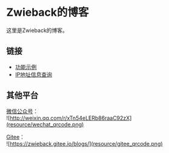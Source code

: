 Zwieback的博客
==

这里是Zwieback的博客。

链接
--

* [功能示例](?demo/index.md)
* [IP地址信息查询](?tools/ip-info.md)

其他平台
--

[微信公众号](http://weixin.qq.com/r/xTn54eLERb86raaC92zX)：  
![http://weixin.qq.com/r/xTn54eLERb86raaC92zX](resource/wechat_qrcode.png)

[Gitee](https://zwieback.gitee.io/blogs/)：  
![https://zwieback.gitee.io/blogs/](resource/gitee_qrcode.png)
